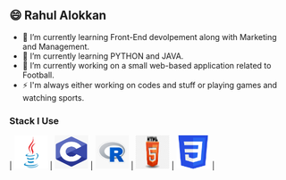 ## 😄 Rahul Alokkan
- 🌱 I’m currently learning Front-End devolpement along with Marketing and Management.
- 🌱 I’m currently learning PYTHON and JAVA.
- 🔭 I’m currently working on a small web-based application related to Football.
- ⚡ I'm always either working on codes and stuff or playing games and watching sports.

### Stack I Use
| <img src="Asset\java.jpg" width=60 height=60> | <img src="Asset\C language.png" width=60 height=60> | <img src="Asset\R_language.jpg" width=60 height=60> | <img src="Asset\HTML.png" width=60 height=60> | <img src="Asset\CSS.png" width=60 height=60> | 



<!--

**Rahul-Alokkan/Rahul-Alokkan** is a ✨ _special_ ✨ repository because its `README.md` (this file) appears on your GitHub profile.

Here are some ideas to get you started:

- 🔭 I’m currently working on ...
- 🌱 I’m currently learning ...
- 👯 I’m looking to collaborate on ...
- 🤔 I’m looking for help with ...
- 💬 Ask me about ...
- 📫 How to reach me: ...
- 😄 Pronouns: ...
- ⚡ Fun fact: ...
-->
